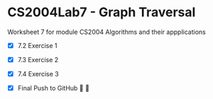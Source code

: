 # CS2004Lab7 - Graph Traversal  

Worksheet 7 for module CS2004 Algorithms and their appplications
- [x] 7.2 Exercise 1  
- [x] 7.3 Exercise 2  
- [x] 7.4 Exercise 3  



- [x] Final Push to GitHub :clap: :clap:
